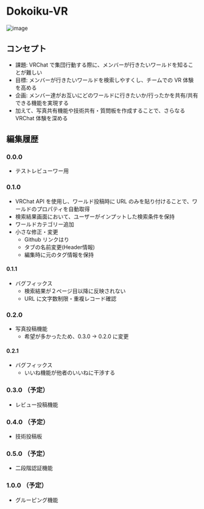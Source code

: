 # Dokoiku-VR
![image](https://github.com/bardblue0821/test-project2/assets/144688827/ca0a4863-1dce-43ea-94de-d0313aa767fc)

## コンセプト
- 課題: VRChat で集団行動する際に、メンバーが行きたいワールドを知ることが難しい
- 目標: メンバーが行きたいワールドを検索しやすくし、チームでの VR 体験を高める
- 企画: メンバー達がお互いにどのワールドに行きたいか/行ったかを共有/共有できる機能を実現する
- 加えて、写真共有機能や技術共有・質問板を作成することで、さらなる VRChat 体験を深める

## 編集履歴
### 0.0.0
- テストレビューワー用
### 0.1.0
- VRChat API を使用し、ワールド投稿時に URL のみを貼り付けることで、ワールドのプロパティを自動取得
- 検索結果画面において、ユーザーがインプットした検索条件を保持
- ワールドカテゴリー追加
- 小さな修正・変更
    - Github リンクはり
    - タブの名前変更(Header情報)
    - 編集時に元のタグ情報を保持
#### 0.1.1
- バグフィックス
    - 検索結果が２ページ目以降に反映されない
    - URL に文字数制限・重複レコード確認

### 0.2.0
- 写真投稿機能
    - 希望が多かったため、0.3.0 → 0.2.0 に変更
#### 0.2.1
- バグフィックス
    - いいね機能が他者のいいねに干渉する

### 0.3.0 （予定）
- レビュー投稿機能

### 0.4.0 （予定）
- 技術投稿板

### 0.5.0 （予定）
- 二段階認証機能

### 1.0.0 （予定）
- グルーピング機能
